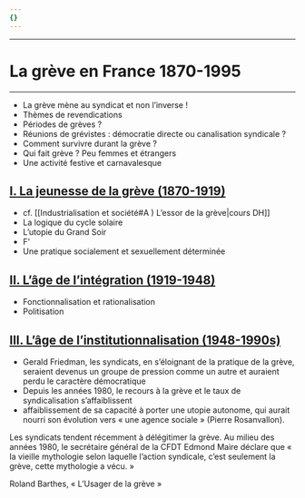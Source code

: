 ```yaml
---
{}
---
```

***
# La grève en France 1870-1995
***
- La grève mène au syndicat et non l’inverse ! 
- Thèmes de revendications 
- Périodes de grèves ?
- Réunions de grévistes : démocratie directe ou canalisation syndicale ? 
- Comment survivre durant la grève ? 
- Qui fait grève ? Peu femmes et étrangers 
- Une activité festive et carnavalesque 
## <u>I. La jeunesse de la grève (1870-1919)</u>

- cf. [[Industrialisation et société#<span style="color green">A ) L’essor de la grève</span>|cours DH]] 
- La logique du cycle solaire 
- L’utopie du Grand Soir 
- F'
- Une pratique socialement et sexuellement déterminée

## <u>II. L’âge de l’intégration (1919-1948)</u>

- Fonctionnalisation et rationalisation 
- Politisation 


## <u>III. L’âge de l’institutionnalisation (1948-1990s)</u>

- Gerald Friedman, les syndicats, en s’éloignant de la pratique de la grève, seraient devenus un groupe de pression comme un autre et auraient perdu le caractère démocratique
- Depuis les années 1980, le recours à la grève et le taux de syndicalisation s’affaiblissent
- affaiblissement de sa capacité à porter une utopie autonome, qui aurait nourri son évolution vers « une agence sociale » (Pierre Rosanvallon).

Les syndicats tendent récemment à délégitimer la grève. Au milieu des années 1980, le secrétaire général de la CFDT Edmond Maire déclare que « la vieille mythologie selon laquelle l’action syndicale, c’est seulement la grève, cette mythologie a vécu. »

Roland Barthes, « L’Usager de la grève »



